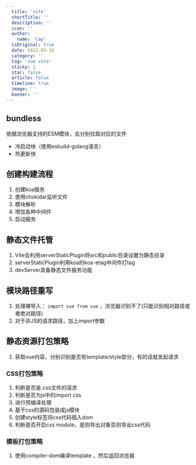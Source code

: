 ```yaml
---
  title: 'vite'
  shortTitle: ''
  description: ''
  icon: ''
  author:
    name: 'Cap'
  isOriginal: true
  date: 2022-03-18
  category: ''
  tag: 'vue vite'
  sticky: 1
  star: false
  article: false
  timeline: true
  image: ''
  banner: ''
---
```


  ## bundless
依据浏览器支持的ESM模块，去分别拉取对应的文件

- 冷启动快（使用esbuild-golang语言）
- 热更新快

## 创建构建流程

1. 创建koa服务
2. 使用chokidar监听文件
3. 模块解析
4. 增加各种中间件
5. 启动服务

## 静态文件托管

1. Vite会利用serverStaticPlugin将src和public目录设置为静态目录
2. serverStaticPlugin利用koa的koa-etag中间件打tag
3. devServer具备静态文件服务功能

## 模块路径重写

1. 处理裸导入： `import vue from vue` ，浏览器识别不了(只能识别相对路径或者绝对路径)
2. 对于非JS的请求路径，加上import参数 

## 静态资源打包策略

1. 获取vue内容，分别识别是否有template/style部分，有的话就发起请求
### CSS打包策略

1. 判断是否是.css文件的请求
2. 判断是否为js中的import css
3. 进行预编译处理
4. 基于css的源码包装成js模块
5. 创建style标签将css代码插入dom
6. 判断是否开启css module，是则导出对象否则导出css代码 

### 模板打包策略

1. 使用compiler-dom编译template ，然后返回浏览器
